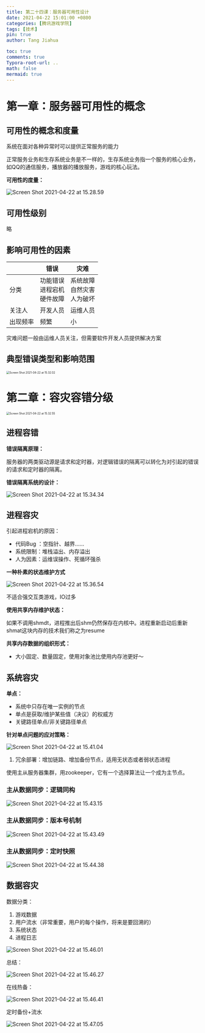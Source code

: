 ```yaml
---
title: 第二十四课：服务器可用性设计
date: 2021-04-22 15:01:00 +0800
categories: [腾讯游戏学院]
tags: [技术]
pin: true
author: Tang Jiahua

toc: true
comments: true
Typora-root-url: ..
math: false
mermaid: true
---
```


# 第一章：服务器可用性的概念

## 可用性的概念和度量

系统在面对各种异常时可以提供正常服务的能力

正常服务业务和生存系统业务是不一样的，生存系统业务指一个服务的核心业务，如QQ的通信服务，播放器的播放服务，游戏的核心玩法。

**可用性的度量：**

![Screen Shot 2021-04-22 at 15.28.59](/assets/blog_res/.assets/Screen%20Shot%202021-04-22%20at%2015.28.59.png)

## 可用性级别

略

## 影响可用性的因素

|          | 错误                                 | 灾难                                 |
| -------- | ------------------------------------ | ------------------------------------ |
| 分类     | 功能错误<br />进程宕机<br />硬件故障 | 系统故障<br />自然灾害<br />人为破坏 |
| 关注人   | 开发人员                             | 运维人员                             |
| 出现频率 | 频繁                                 | 小                                   |

灾难问题一般由运维人员关注，但需要软件开发人员提供解决方案

## 典型错误类型和影响范围

<img src="/assets/blog_res/.assets/Screen%20Shot%202021-04-22%20at%2015.32.02.png" alt="Screen Shot 2021-04-22 at 15.32.02" style="zoom: 50%;" />

# 第二章：容灾容错分级

<img src="/assets/blog_res/.assets/Screen%20Shot%202021-04-22%20at%2015.32.55.png" alt="Screen Shot 2021-04-22 at 15.32.55" style="zoom:50%;" />

## 进程容错

**错误隔离原理：**

服务器的两类驱动源是请求和定时器，对逻辑错误的隔离可以转化为对引起的错误的请求和定时器的隔离。

**错误隔离系统的设计：**

![Screen Shot 2021-04-22 at 15.34.34](/assets/blog_res/.assets/Screen%20Shot%202021-04-22%20at%2015.34.34.png)

## 进程容灾

引起进程宕机的原因：

- 代码Bug ：空指针、越界……
- 系统限制：堆栈溢出、内存溢出
- 人为因素：运维误操作、死循环强杀

**一种朴素的状态维护方式**

![Screen Shot 2021-04-22 at 15.36.54](/assets/blog_res/.assets/Screen%20Shot%202021-04-22%20at%2015.36.54.png)

不适合强交互类游戏，IO过多



**使用共享内存维护状态：**

如果不调用shmdt，进程推出后shm仍然保存在内核中。进程重新启动后重新shmat这块内存的技术我们称之为resume

**共享内存数据的组织形式：**

- 大小固定、数量固定，使用对象池比使用内存池更好～

## 系统容灾

**单点：**

- 系统中只存在唯一实例的节点
- 单点是获取/维护某些值（决议）的权威方
- 关键路径单点/非关键路径单点

**针对单点问题的应对策略：**

![Screen Shot 2021-04-22 at 15.41.04](/assets/blog_res/.assets/Screen%20Shot%202021-04-22%20at%2015.41.04.png)

1. 冗余部署：增加链路、增加备份节点，适用无状态或者弱状态进程

使用主从服务器集群，用zookeeper，它有一个选择算法让一个成为主节点。

### 主从数据同步：逻辑同构

![Screen Shot 2021-04-22 at 15.43.15](/assets/blog_res/.assets/Screen%20Shot%202021-04-22%20at%2015.43.15.png)

### 主从数据同步：版本号机制

![Screen Shot 2021-04-22 at 15.43.49](/assets/blog_res/.assets/Screen%20Shot%202021-04-22%20at%2015.43.49.png)

### 主从数据同步：定时快照

![Screen Shot 2021-04-22 at 15.44.38](/assets/blog_res/.assets/Screen%20Shot%202021-04-22%20at%2015.44.38.png)

## 数据容灾

数据分类：

1. 游戏数据
2. 用户流水（非常重要，用户的每个操作，将来是要回溯的）
3. 系统状态
4. 进程日志

![Screen Shot 2021-04-22 at 15.46.01](/assets/blog_res/.assets/Screen%20Shot%202021-04-22%20at%2015.46.01.png)

总结：

![Screen Shot 2021-04-22 at 15.46.27](/assets/blog_res/.assets/Screen%20Shot%202021-04-22%20at%2015.46.27.png)

在线热备：

![Screen Shot 2021-04-22 at 15.46.41](/assets/blog_res/.assets/Screen%20Shot%202021-04-22%20at%2015.46.41.png)

定时备份+流水

![Screen Shot 2021-04-22 at 15.47.05](/assets/blog_res/.assets/Screen%20Shot%202021-04-22%20at%2015.47.05.png)